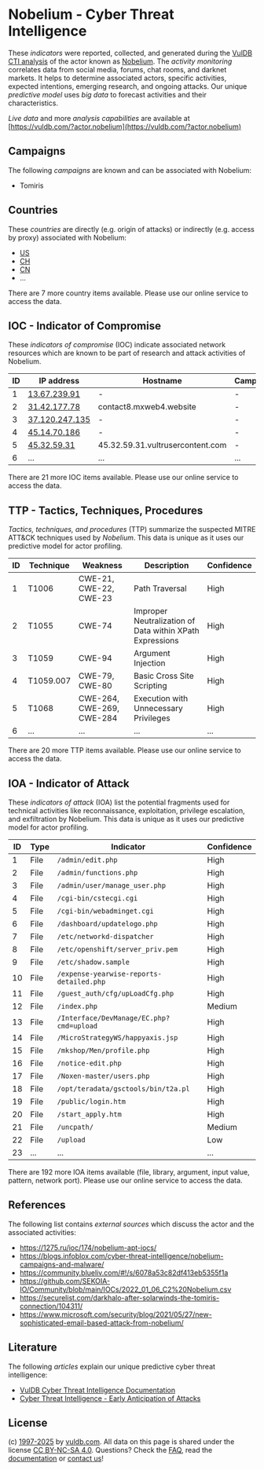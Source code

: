 # Nobelium - Cyber Threat Intelligence

These _indicators_ were reported, collected, and generated during the [VulDB CTI analysis](https://vuldb.com/?kb.cti) of the actor known as [Nobelium](https://vuldb.com/?actor.nobelium). The _activity monitoring_ correlates data from social media, forums, chat rooms, and darknet markets. It helps to determine associated actors, specific activities, expected intentions, emerging research, and ongoing attacks. Our unique _predictive model_ uses _big data_ to forecast activities and their characteristics.

_Live data_ and more _analysis capabilities_ are available at [https://vuldb.com/?actor.nobelium](https://vuldb.com/?actor.nobelium)

## Campaigns

The following _campaigns_ are known and can be associated with Nobelium:

* Tomiris

## Countries

These _countries_ are directly (e.g. origin of attacks) or indirectly (e.g. access by proxy) associated with Nobelium:

* [US](https://vuldb.com/?country.us)
* [CH](https://vuldb.com/?country.ch)
* [CN](https://vuldb.com/?country.cn)
* ...

There are 7 more country items available. Please use our online service to access the data.

## IOC - Indicator of Compromise

These _indicators of compromise_ (IOC) indicate associated network resources which are known to be part of research and attack activities of Nobelium.

ID | IP address | Hostname | Campaign | Confidence
-- | ---------- | -------- | -------- | ----------
1 | [13.67.239.91](https://vuldb.com/?ip.13.67.239.91) | - | - | High
2 | [31.42.177.78](https://vuldb.com/?ip.31.42.177.78) | contact8.mxweb4.website | - | High
3 | [37.120.247.135](https://vuldb.com/?ip.37.120.247.135) | - | - | High
4 | [45.14.70.186](https://vuldb.com/?ip.45.14.70.186) | - | - | High
5 | [45.32.59.31](https://vuldb.com/?ip.45.32.59.31) | 45.32.59.31.vultrusercontent.com | - | Medium
6 | ... | ... | ... | ...

There are 21 more IOC items available. Please use our online service to access the data.

## TTP - Tactics, Techniques, Procedures

_Tactics, techniques, and procedures_ (TTP) summarize the suspected MITRE ATT&CK techniques used by _Nobelium_. This data is unique as it uses our predictive model for actor profiling.

ID | Technique | Weakness | Description | Confidence
-- | --------- | -------- | ----------- | ----------
1 | T1006 | CWE-21, CWE-22, CWE-23 | Path Traversal | High
2 | T1055 | CWE-74 | Improper Neutralization of Data within XPath Expressions | High
3 | T1059 | CWE-94 | Argument Injection | High
4 | T1059.007 | CWE-79, CWE-80 | Basic Cross Site Scripting | High
5 | T1068 | CWE-264, CWE-269, CWE-284 | Execution with Unnecessary Privileges | High
6 | ... | ... | ... | ...

There are 20 more TTP items available. Please use our online service to access the data.

## IOA - Indicator of Attack

These _indicators of attack_ (IOA) list the potential fragments used for technical activities like reconnaissance, exploitation, privilege escalation, and exfiltration by Nobelium. This data is unique as it uses our predictive model for actor profiling.

ID | Type | Indicator | Confidence
-- | ---- | --------- | ----------
1 | File | `/admin/edit.php` | High
2 | File | `/admin/functions.php` | High
3 | File | `/admin/user/manage_user.php` | High
4 | File | `/cgi-bin/cstecgi.cgi` | High
5 | File | `/cgi-bin/webadminget.cgi` | High
6 | File | `/dashboard/updatelogo.php` | High
7 | File | `/etc/networkd-dispatcher` | High
8 | File | `/etc/openshift/server_priv.pem` | High
9 | File | `/etc/shadow.sample` | High
10 | File | `/expense-yearwise-reports-detailed.php` | High
11 | File | `/guest_auth/cfg/upLoadCfg.php` | High
12 | File | `/index.php` | Medium
13 | File | `/Interface/DevManage/EC.php?cmd=upload` | High
14 | File | `/MicroStrategyWS/happyaxis.jsp` | High
15 | File | `/mkshop/Men/profile.php` | High
16 | File | `/notice-edit.php` | High
17 | File | `/Noxen-master/users.php` | High
18 | File | `/opt/teradata/gsctools/bin/t2a.pl` | High
19 | File | `/public/login.htm` | High
20 | File | `/start_apply.htm` | High
21 | File | `/uncpath/` | Medium
22 | File | `/upload` | Low
23 | ... | ... | ...

There are 192 more IOA items available (file, library, argument, input value, pattern, network port). Please use our online service to access the data.

## References

The following list contains _external sources_ which discuss the actor and the associated activities:

* https://1275.ru/ioc/174/nobelium-apt-iocs/
* https://blogs.infoblox.com/cyber-threat-intelligence/nobelium-campaigns-and-malware/
* https://community.blueliv.com/#!/s/6078a53c82df413eb5355f1a
* https://github.com/SEKOIA-IO/Community/blob/main/IOCs/2022_01_06_C2%20Nobelium.csv
* https://securelist.com/darkhalo-after-solarwinds-the-tomiris-connection/104311/
* https://www.microsoft.com/security/blog/2021/05/27/new-sophisticated-email-based-attack-from-nobelium/

## Literature

The following _articles_ explain our unique predictive cyber threat intelligence:

* [VulDB Cyber Threat Intelligence Documentation](https://vuldb.com/?kb.cti)
* [Cyber Threat Intelligence - Early Anticipation of Attacks](https://www.scip.ch/en/?labs.20201022)

## License

(c) [1997-2025](https://vuldb.com/?kb.changelog) by [vuldb.com](https://vuldb.com/?kb.about). All data on this page is shared under the license [CC BY-NC-SA 4.0](https://creativecommons.org/licenses/by-nc-sa/4.0/). Questions? Check the [FAQ](https://vuldb.com/?kb.faq), read the [documentation](https://vuldb.com/?kb) or [contact us](https://vuldb.com/?contact)!
